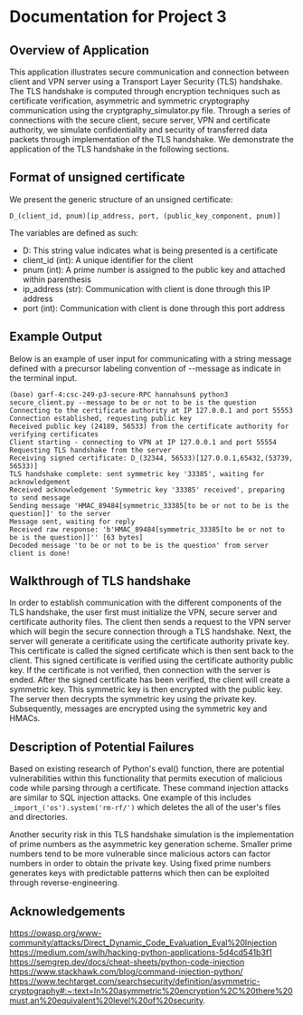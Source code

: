 # Documentation for Project 3

## Overview of Application
This application illustrates secure communication and connection between client and VPN server using a Transport Layer Security (TLS) handshake. The TLS handshake is computed through encryption techniques such as certificate verification, asymmetric and symmetric cryptography communication using the cryptgraphy_simulator.py file. Through a series of connections with the secure client, secure server, VPN and certificate authority, we simulate confidentiality and security of transferred data packets through implementation of the TLS handshake. We demonstrate the application of the TLS handshake in the following sections. 
## Format of unsigned certificate
We present the generic structure of an unsigned certificate:

`D_(client_id, pnum)[ip_address, port, (public_key_component, pnum)]`

The variables are defined as such:
* D: This string value indicates what is being presented is a certificate
* client_id (int): A unique identifier for the client
* pnum (int): A prime number is assigned to the public key and attached within parenthesis 
* ip_address (str): Communication with client is done through this IP address
* port (int): Communication with client is done through this port address

## Example Output
Below is an example of user input for communicating with a string message defined with a precursor labeling convention of --message as indicate in the terminal input.

```
(base) garf-4:csc-249-p3-secure-RPC hannahsun$ python3 secure_client.py --message to be or not to be is the question
Connecting to the certificate authority at IP 127.0.0.1 and port 55553
Connection established, requesting public key
Received public key (24189, 56533) from the certificate authority for verifying certificates
Client starting - connecting to VPN at IP 127.0.0.1 and port 55554
Requesting TLS handshake from the server
Receiving signed certificate: D_(32344, 56533)[127.0.0.1,65432,(53739, 56533)]
TLS handshake complete: sent symmetric key '33385', waiting for acknowledgement
Received acknowledgement 'Symmetric key '33385' received', preparing to send message
Sending message 'HMAC_89484[symmetric_33385[to be or not to be is the question]]' to the server
Message sent, waiting for reply
Received raw response: 'b'HMAC_89484[symmetric_33385[to be or not to be is the question]]'' [63 bytes]
Decoded message 'to be or not to be is the question' from server
client is done!
```

## Walkthrough of TLS handshake
In order to establish communication with the different components of the TLS handshake, the user first must initialize the VPN, secure server and certificate authority files. The client then sends a request to the VPN server which will begin the secure connection through a TLS handshake. Next, the server will generate a ceritificate using the certificate authority private key. This certificate is called the signed certificate which is then sent back to the client. This signed certificate is verified using the certificate authority public key. If the certificate is not verified, then connection with the server is ended. After the signed certificate has been verified, the client will create a symmetric key. This symmetric key is then encrypted with the public key. The server then decrypts the symmetric key using the private key. Subsequently, messages are encrypted using the symmetric key and HMACs.

## Description of Potential Failures
Based on existing research of Python's eval() function, there are potential vulnerabilities within this functionality that permits execution of malicious code while parsing through a certificate. These command injection attacks are similar to SQL injection attacks. One example of this includes `_import_('os').system('rm-rf/')` which deletes the all of the user's files and directories.

Another security risk in this TLS handshake simulation is the implementation of prime numbers as the asymmetric key generation scheme. Smaller prime numbers tend to be more vulnerable since malicious actors can factor numbers in order to obtain the private key. Using fixed prime numbers generates keys with predictable patterns which then can be exploited through reverse-engineering. 

## Acknowledgements
https://owasp.org/www-community/attacks/Direct_Dynamic_Code_Evaluation_Eval%20Injection
https://medium.com/swlh/hacking-python-applications-5d4cd541b3f1
https://semgrep.dev/docs/cheat-sheets/python-code-injection
https://www.stackhawk.com/blog/command-injection-python/
https://www.techtarget.com/searchsecurity/definition/asymmetric-cryptography#:~:text=In%20asymmetric%20encryption%2C%20there%20must,an%20equivalent%20level%20of%20security.
